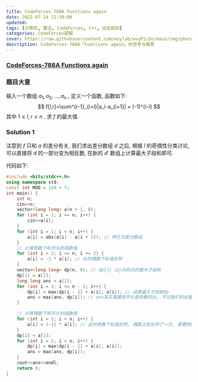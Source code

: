 ```yaml
---
title: CodeForces-788A Functions again 
date: 2022-07-14 11:39:00
updated:
tags: [计算机, 算法, CodeForces, C++, 动态规划]
categories: CodeForces题解
cover: https://raw.githubusercontent.com/wsylab/wsyPicGo/main/img/photo-1465146344425-f00d5f5c8f07
description: CodeForces-788A「Functions again」的思考与解答
---
```

### [CodeForces-788A Functions again](https://codeforces.com/problemset/problem/788/A)
### 题目大意
输入一个数组 $a_1, a_2,..., a_n$ , 定义一个函数, 函数如下:
$$ 
f[l,r]=\sum^{r-1}_{i=l}|a_i-a_{i+1}| × (-1)^{i-l}
$$ 
其中 $1\leq l,r\leq n$ . 求 $f$ 的最大值.

### Solution 1
注意到 $f$ 只和 $a$ 的差分有关, 我们求出差分数组 $d$ 之后, 根据 $l$ 的奇偶性分类讨论, 可以直接将 $d$ 的一部分变为相反数, 在新的 $d'$ 数组上计算最大子段和即可.

代码如下:
```C++
#include <bits/stdc++.h>
using namespace std;
const int MOD = 1e9 + 7;
int main() {
    int n;
    cin>>n;
    vector<long long> a(n + 1, 0);
    for (int i = 1; i <= n; i++) {
        cin>>a[i];
    }
    for (int i = 1; i < n; i++) {
        a[i] = abs(a[i] - a[i + 1]); // 转化为差分数组
    }
    // 计算奇数下标开头的函数值
    for (int i = 2; i <= n; i += 2) {
        a[i] = -1 * a[i]; // 此时偶数下标值反转
    }
    vector<long long> dp(n, 0); // dp[j] 以j为终点的最大子段和
    dp[1] = a[1];
    long long ans = a[1];
    for (int i = 2; i <= n - 1; i++) {
        dp[i] = max(dp[i - 1] + a[i], a[i]); // 经典最大子段和dp
        ans = max(ans, dp[i]); // ans其实需要和开头是奇数的比, 不过我们的处理过程已经保证了奇数开头的大于偶数开头的, 因此这里不会出错.
    }

    // 计算偶数下标开头的函数值
    for (int i = 1; i < n; i++) {
        a[i] = (-1) * a[i]; // 此时奇数下标值反转, 偶数之前反转了一次, 需要转回来
    }
    dp[1] = a[1];
    for (int i = 2; i < n; i++) {
        dp[i] = max(dp[i - 1] + a[i], a[i]);
        ans = max(ans, dp[i]);
    }
    cout<<ans<<endl;
    return 0;
}
```